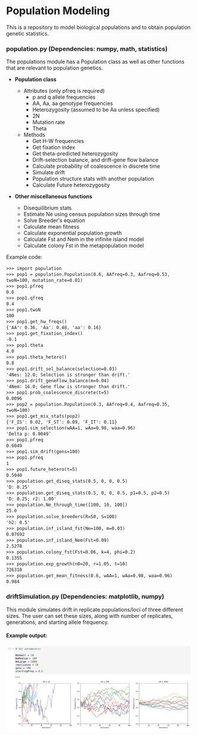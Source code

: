 # Population Modeling

This is a repository to model biological populations and to obtain population genetic statistics.

### population.py (Dependencies: numpy, math, statistics)

The populations module has a Population class as well as other functions that are relevant to population genetics. 

- <strong>Population class</strong>
    - Attributes (only pfreq is required)
        - p and q allele frequencies  
        - AA, Aa, aa genotype frequencies  
        - Heterozygosity (assumed to be Aa unless specified)  
        - 2N  
        - Mutation rate  
        - Theta
    - Methods
        - Get H-W frequencies  
        - Get fixation index
        - Get theta-predicted heterozygosity
        - Drift-selection balance, and drift-gene flow balance  
        - Calculate probability of coalescence in discrete time
        - Simulate drift  
        - Population structure stats with another population  
        - Calculate Future heterozygosity

- <strong>Other miscellaneous functions</strong>
    - Disequilibrium stats  
    - Estimate Ne using census population sizes through time 
    - Solve Breeder's equation  
    - Calculate mean fitness  
    - Calculate exponential population growth  
    - Calculate Fst and Nem in the infinite island model
    - Calculate colony Fst in the metapopulation model

 

Example code:
```
>>> import population
>>> pop1 = population.Population(0.6, AAfreq=0.3, Aafreq=0.53, twoN=100, mutation_rate=0.01)
>>> pop1.pfreq
0.6
>>> pop1.qfreq
0.4
>>> pop1.twoN
100
>>> pop1.get_hw_freqs()
{'AA': 0.36, 'Aa': 0.48, 'aa': 0.16}
>>> pop1.get_fixation_index()
-0.1
>>> pop1.theta
4.0
>>> pop1.theta_hetero()
0.8
>>> pop1.drift_sel_balance(selection=0.03)
'4Nes: 12.0; Selection is stronger than drift.'
>>> pop1.drift_geneFlow_balance(m=0.04)
'4Nem: 16.0; Gene flow is stronger than drift.'
>>> pop1.prob_coalescence_discrete(t=5)
0.0096
>>> pop2 = population.Population(0.3, AAfreq=0.4, Aafreq=0.35, twoN=100)
>>> pop1.get_mix_stats(pop2)
{'F_IS': 0.02, 'F_ST': 0.09, 'F_IT': 0.11}
>>> pop1.sim_selection(wAA=1, wAa=0.98, waa=0.96)
'Delta p: 0.0049’
>>> pop1.pfreq
0.6049
>>> pop1.sim_drift(gens=100)
>>> pop1.pfreq
1
>>> pop1.future_hetero(t=5)
0.5040
>>> population.get_diseq_stats(0.5, 0, 0, 0.5)
'D: 0.25'
>>> population.get_diseq_stats(0.5, 0, 0, 0.5, p1=0.5, p2=0.5)
'D: 0.25; r2: 1.00'
>>> population.Ne_through_time([100, 10, 100])
25.0
>>> population.solve_breeders(R=50, S=100)
'h2: 0.5'
>>> population.inf_island_fst(Ne=100, m=0.03)
0.07692
>>> population.inf_island_Nem(Fst=0.09)
2.5278
>>> population.colony_fst(Fst=0.06, k=4, phi=0.2)
0.1355
>>> population.exp_growth(n0=20, r=1.05, t=10)
726310
>>> population.get_mean_fitness(0.6, wAA=1, wAa=0.98, waa=0.96)
0.984
```

### driftSimulation.py (Dependencies: matplotlib, numpy)

 This module simulates drift in replicate populations/loci of three different sizes. The user can set these sizes, along with number of replicates, generations, and starting allele frequency.

#### Example output:

![title](https://github.com/rfm50/PopulationModeling/blob/master/driftSimulation.png)